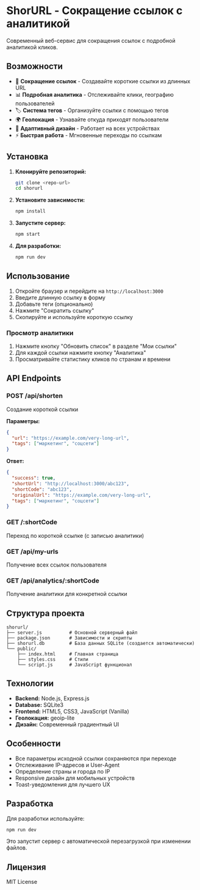 # ShorURL - Сокращение ссылок с аналитикой

Современный веб-сервис для сокращения ссылок с подробной аналитикой кликов.

## Возможности

- 🔗 **Сокращение ссылок** - Создавайте короткие ссылки из длинных URL
- 📊 **Подробная аналитика** - Отслеживайте клики, географию пользователей
- 🏷️ **Система тегов** - Организуйте ссылки с помощью тегов
- 🌍 **Геолокация** - Узнавайте откуда приходят пользователи
- 📱 **Адаптивный дизайн** - Работает на всех устройствах
- ⚡ **Быстрая работа** - Мгновенные переходы по ссылкам

## Установка

1. **Клонируйте репозиторий:**
   ```bash
   git clone <repo-url>
   cd shorurl
   ```

2. **Установите зависимости:**
   ```bash
   npm install
   ```

3. **Запустите сервер:**
   ```bash
   npm start
   ```

4. **Для разработки:**
   ```bash
   npm run dev
   ```

## Использование

1. Откройте браузер и перейдите на `http://localhost:3000`
2. Введите длинную ссылку в форму
3. Добавьте теги (опционально)
4. Нажмите "Сократить ссылку"
5. Скопируйте и используйте короткую ссылку

### Просмотр аналитики

1. Нажмите кнопку "Обновить список" в разделе "Мои ссылки"
2. Для каждой ссылки нажмите кнопку "Аналитика"
3. Просматривайте статистику кликов по странам и времени

## API Endpoints

### POST /api/shorten
Создание короткой ссылки

**Параметры:**
```json
{
  "url": "https://example.com/very-long-url",
  "tags": ["маркетинг", "соцсети"]
}
```

**Ответ:**
```json
{
  "success": true,
  "shortUrl": "http://localhost:3000/abc123",
  "shortCode": "abc123",
  "originalUrl": "https://example.com/very-long-url",
  "tags": ["маркетинг", "соцсети"]
}
```

### GET /:shortCode
Переход по короткой ссылке (с записью аналитики)

### GET /api/my-urls
Получение всех ссылок пользователя

### GET /api/analytics/:shortCode
Получение аналитики для конкретной ссылки

## Структура проекта

```
shorurl/
├── server.js          # Основной серверный файл
├── package.json       # Зависимости и скрипты
├── shorurl.db         # База данных SQLite (создается автоматически)
└── public/
    ├── index.html     # Главная страница
    ├── styles.css     # Стили
    └── script.js      # JavaScript функционал
```

## Технологии

- **Backend:** Node.js, Express.js
- **Database:** SQLite3
- **Frontend:** HTML5, CSS3, JavaScript (Vanilla)
- **Геолокация:** geoip-lite
- **Дизайн:** Современный градиентный UI

## Особенности

- Все параметры исходной ссылки сохраняются при переходе
- Отслеживание IP-адресов и User-Agent
- Определение страны и города по IP
- Responsive дизайн для мобильных устройств
- Toast-уведомления для лучшего UX

## Разработка

Для разработки используйте:
```bash
npm run dev
```

Это запустит сервер с автоматической перезагрузкой при изменении файлов.

## Лицензия

MIT License 